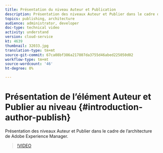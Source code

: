 ```yaml
---
title: Présentation du niveau Auteur et Publication
description: Présentation des niveaux Auteur et Publier dans le cadre de l’architecture de Adobe Experience Manager.
topics: publishing, architecture
audience: administrator, developer
doc-type: technical video
activity: understand
version: cloud-service
kt: 4639
thumbnail: 32033.jpg
translation-type: tm+mt
source-git-commit: 67ca08bf386a217807da3755d46abed225050d02
workflow-type: tm+mt
source-wordcount: '46'
ht-degree: 0%

---
```



# Présentation de l’élément Auteur et Publier au niveau {#introduction-author-publish}

Présentation des niveaux Auteur et Publier dans le cadre de l’architecture de Adobe Experience Manager.

>[!VIDEO](https://video.tv.adobe.com/v/32033/?quality=12&learn=on)
